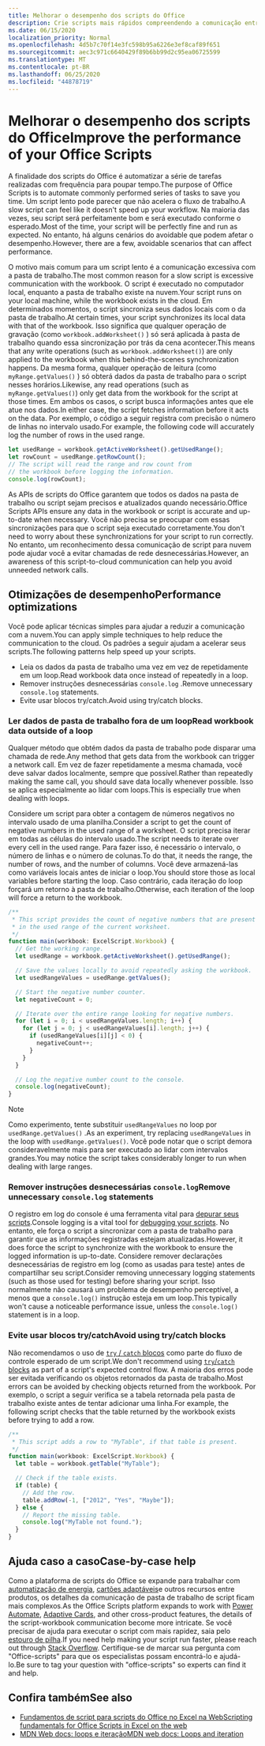 ```yaml
---
title: Melhorar o desempenho dos scripts do Office
description: Crie scripts mais rápidos compreendendo a comunicação entre a pasta de trabalho do Excel e seu script.
ms.date: 06/15/2020
localization_priority: Normal
ms.openlocfilehash: 4d5b7c70f14e3fc598b95a6226e3ef8caf89f651
ms.sourcegitcommit: aec3c971c6640429f89b6bb99d2c95ea06725599
ms.translationtype: MT
ms.contentlocale: pt-BR
ms.lasthandoff: 06/25/2020
ms.locfileid: "44878719"
---
```

# <a name="improve-the-performance-of-your-office-scripts"></a><span data-ttu-id="c98ef-103">Melhorar o desempenho dos scripts do Office</span><span class="sxs-lookup"><span data-stu-id="c98ef-103">Improve the performance of your Office Scripts</span></span>

<span data-ttu-id="c98ef-104">A finalidade dos scripts do Office é automatizar a série de tarefas realizadas com frequência para poupar tempo.</span><span class="sxs-lookup"><span data-stu-id="c98ef-104">The purpose of Office Scripts is to automate commonly performed series of tasks to save you time.</span></span> <span data-ttu-id="c98ef-105">Um script lento pode parecer que não acelera o fluxo de trabalho.</span><span class="sxs-lookup"><span data-stu-id="c98ef-105">A slow script can feel like it doesn't speed up your workflow.</span></span> <span data-ttu-id="c98ef-106">Na maioria das vezes, seu script será perfeitamente bom e será executado conforme o esperado.</span><span class="sxs-lookup"><span data-stu-id="c98ef-106">Most of the time, your script will be perfectly fine and run as expected.</span></span> <span data-ttu-id="c98ef-107">No entanto, há alguns cenários do avoidable que podem afetar o desempenho.</span><span class="sxs-lookup"><span data-stu-id="c98ef-107">However, there are a few, avoidable scenarios that can affect performance.</span></span>

<span data-ttu-id="c98ef-108">O motivo mais comum para um script lento é a comunicação excessiva com a pasta de trabalho.</span><span class="sxs-lookup"><span data-stu-id="c98ef-108">The most common reason for a slow script is excessive communication with the workbook.</span></span> <span data-ttu-id="c98ef-109">O script é executado no computador local, enquanto a pasta de trabalho existe na nuvem.</span><span class="sxs-lookup"><span data-stu-id="c98ef-109">Your script runs on your local machine, while the workbook exists in the cloud.</span></span> <span data-ttu-id="c98ef-110">Em determinados momentos, o script sincroniza seus dados locais com o da pasta de trabalho.</span><span class="sxs-lookup"><span data-stu-id="c98ef-110">At certain times, your script synchronizes its local data with that of the workbook.</span></span> <span data-ttu-id="c98ef-111">Isso significa que qualquer operação de gravação (como `workbook.addWorksheet()` ) só será aplicada à pasta de trabalho quando essa sincronização por trás da cena acontecer.</span><span class="sxs-lookup"><span data-stu-id="c98ef-111">This means that any write operations (such as `workbook.addWorksheet()`) are only applied to the workbook when this behind-the-scenes synchronization happens.</span></span> <span data-ttu-id="c98ef-112">Da mesma forma, qualquer operação de leitura (como `myRange.getValues()` ) só obterá dados da pasta de trabalho para o script nesses horários.</span><span class="sxs-lookup"><span data-stu-id="c98ef-112">Likewise, any read operations (such as `myRange.getValues()`) only get data from the workbook for the script at those times.</span></span> <span data-ttu-id="c98ef-113">Em ambos os casos, o script busca informações antes que ele atue nos dados.</span><span class="sxs-lookup"><span data-stu-id="c98ef-113">In either case, the script fetches information before it acts on the data.</span></span> <span data-ttu-id="c98ef-114">Por exemplo, o código a seguir registra com precisão o número de linhas no intervalo usado.</span><span class="sxs-lookup"><span data-stu-id="c98ef-114">For example, the following code will accurately log the number of rows in the used range.</span></span>

```TypeScript
let usedRange = workbook.getActiveWorksheet().getUsedRange();
let rowCount = usedRange.getRowCount();
// The script will read the range and row count from
// the workbook before logging the information.
console.log(rowCount);
```

<span data-ttu-id="c98ef-115">As APIs de scripts do Office garantem que todos os dados na pasta de trabalho ou script sejam precisos e atualizados quando necessário.</span><span class="sxs-lookup"><span data-stu-id="c98ef-115">Office Scripts APIs ensure any data in the workbook or script is accurate and up-to-date when necessary.</span></span> <span data-ttu-id="c98ef-116">Você não precisa se preocupar com essas sincronizações para que o script seja executado corretamente.</span><span class="sxs-lookup"><span data-stu-id="c98ef-116">You don't need to worry about these synchronizations for your script to run correctly.</span></span> <span data-ttu-id="c98ef-117">No entanto, um reconhecimento dessa comunicação de script para nuvem pode ajudar você a evitar chamadas de rede desnecessárias.</span><span class="sxs-lookup"><span data-stu-id="c98ef-117">However, an awareness of this script-to-cloud communication can help you avoid unneeded network calls.</span></span>

## <a name="performance-optimizations"></a><span data-ttu-id="c98ef-118">Otimizações de desempenho</span><span class="sxs-lookup"><span data-stu-id="c98ef-118">Performance optimizations</span></span>

<span data-ttu-id="c98ef-119">Você pode aplicar técnicas simples para ajudar a reduzir a comunicação com a nuvem.</span><span class="sxs-lookup"><span data-stu-id="c98ef-119">You can apply simple techniques to help reduce the communication to the cloud.</span></span> <span data-ttu-id="c98ef-120">Os padrões a seguir ajudam a acelerar seus scripts.</span><span class="sxs-lookup"><span data-stu-id="c98ef-120">The following patterns help speed up your scripts.</span></span>

- <span data-ttu-id="c98ef-121">Leia os dados da pasta de trabalho uma vez em vez de repetidamente em um loop.</span><span class="sxs-lookup"><span data-stu-id="c98ef-121">Read workbook data once instead of repeatedly in a loop.</span></span>
- <span data-ttu-id="c98ef-122">Remover instruções desnecessárias `console.log` .</span><span class="sxs-lookup"><span data-stu-id="c98ef-122">Remove unnecessary `console.log` statements.</span></span>
- <span data-ttu-id="c98ef-123">Evite usar blocos try/catch.</span><span class="sxs-lookup"><span data-stu-id="c98ef-123">Avoid using try/catch blocks.</span></span>

### <a name="read-workbook-data-outside-of-a-loop"></a><span data-ttu-id="c98ef-124">Ler dados de pasta de trabalho fora de um loop</span><span class="sxs-lookup"><span data-stu-id="c98ef-124">Read workbook data outside of a loop</span></span>

<span data-ttu-id="c98ef-125">Qualquer método que obtém dados da pasta de trabalho pode disparar uma chamada de rede.</span><span class="sxs-lookup"><span data-stu-id="c98ef-125">Any method that gets data from the workbook can trigger a network call.</span></span> <span data-ttu-id="c98ef-126">Em vez de fazer repetidamente a mesma chamada, você deve salvar dados localmente, sempre que possível.</span><span class="sxs-lookup"><span data-stu-id="c98ef-126">Rather than repeatedly making the same call, you should save data locally whenever possible.</span></span> <span data-ttu-id="c98ef-127">Isso se aplica especialmente ao lidar com loops.</span><span class="sxs-lookup"><span data-stu-id="c98ef-127">This is especially true when dealing with loops.</span></span>

<span data-ttu-id="c98ef-128">Considere um script para obter a contagem de números negativos no intervalo usado de uma planilha.</span><span class="sxs-lookup"><span data-stu-id="c98ef-128">Consider a script to get the count of negative numbers in the used range of a worksheet.</span></span> <span data-ttu-id="c98ef-129">O script precisa iterar em todas as células do intervalo usado.</span><span class="sxs-lookup"><span data-stu-id="c98ef-129">The script needs to iterate over every cell in the used range.</span></span> <span data-ttu-id="c98ef-130">Para fazer isso, é necessário o intervalo, o número de linhas e o número de colunas.</span><span class="sxs-lookup"><span data-stu-id="c98ef-130">To do that, it needs the range, the number of rows, and the number of columns.</span></span> <span data-ttu-id="c98ef-131">Você deve armazená-las como variáveis locais antes de iniciar o loop.</span><span class="sxs-lookup"><span data-stu-id="c98ef-131">You should store those as local variables before starting the loop.</span></span> <span data-ttu-id="c98ef-132">Caso contrário, cada iteração do loop forçará um retorno à pasta de trabalho.</span><span class="sxs-lookup"><span data-stu-id="c98ef-132">Otherwise, each iteration of the loop will force a return to the workbook.</span></span>

```TypeScript
/**
 * This script provides the count of negative numbers that are present
 * in the used range of the current worksheet.
 */
function main(workbook: ExcelScript.Workbook) {
  // Get the working range.
  let usedRange = workbook.getActiveWorksheet().getUsedRange();

  // Save the values locally to avoid repeatedly asking the workbook.
  let usedRangeValues = usedRange.getValues();

  // Start the negative number counter.
  let negativeCount = 0;

  // Iterate over the entire range looking for negative numbers.
  for (let i = 0; i < usedRangeValues.length; i++) {
    for (let j = 0; j < usedRangeValues[i].length; j++) {
      if (usedRangeValues[i][j] < 0) {
        negativeCount++;
      }
    }
  }

  // Log the negative number count to the console.
  console.log(negativeCount);
}
```

> [!NOTE]
> <span data-ttu-id="c98ef-133">Como experimento, tente substituir `usedRangeValues` no loop por `usedRange.getValues()` .</span><span class="sxs-lookup"><span data-stu-id="c98ef-133">As an experiment, try replacing `usedRangeValues` in the loop with `usedRange.getValues()`.</span></span> <span data-ttu-id="c98ef-134">Você pode notar que o script demora consideravelmente mais para ser executado ao lidar com intervalos grandes.</span><span class="sxs-lookup"><span data-stu-id="c98ef-134">You may notice the script takes considerably longer to run when dealing with large ranges.</span></span>

### <a name="remove-unnecessary-consolelog-statements"></a><span data-ttu-id="c98ef-135">Remover instruções desnecessárias `console.log`</span><span class="sxs-lookup"><span data-stu-id="c98ef-135">Remove unnecessary `console.log` statements</span></span>

<span data-ttu-id="c98ef-136">O registro em log do console é uma ferramenta vital para [depurar seus scripts](../testing/troubleshooting.md).</span><span class="sxs-lookup"><span data-stu-id="c98ef-136">Console logging is a vital tool for [debugging your scripts](../testing/troubleshooting.md).</span></span> <span data-ttu-id="c98ef-137">No entanto, ele força o script a sincronizar com a pasta de trabalho para garantir que as informações registradas estejam atualizadas.</span><span class="sxs-lookup"><span data-stu-id="c98ef-137">However, it does force the script to synchronize with the workbook to ensure the logged information is up-to-date.</span></span> <span data-ttu-id="c98ef-138">Considere remover declarações desnecessárias de registro em log (como as usadas para teste) antes de compartilhar seu script.</span><span class="sxs-lookup"><span data-stu-id="c98ef-138">Consider removing unnecessary logging statements (such as those used for testing) before sharing your script.</span></span> <span data-ttu-id="c98ef-139">Isso normalmente não causará um problema de desempenho perceptível, a menos que a `console.log()` instrução esteja em um loop.</span><span class="sxs-lookup"><span data-stu-id="c98ef-139">This typically won't cause a noticeable performance issue, unless the `console.log()` statement is in a loop.</span></span>

### <a name="avoid-using-trycatch-blocks"></a><span data-ttu-id="c98ef-140">Evite usar blocos try/catch</span><span class="sxs-lookup"><span data-stu-id="c98ef-140">Avoid using try/catch blocks</span></span>

<span data-ttu-id="c98ef-141">Não recomendamos o uso de [ `try` / `catch` blocos](https://developer.mozilla.org/docs/Web/JavaScript/Reference/Statements/try...catch) como parte do fluxo de controle esperado de um script.</span><span class="sxs-lookup"><span data-stu-id="c98ef-141">We don't recommend using [`try`/`catch` blocks](https://developer.mozilla.org/docs/Web/JavaScript/Reference/Statements/try...catch) as part of a script's expected control flow.</span></span> <span data-ttu-id="c98ef-142">A maioria dos erros pode ser evitada verificando os objetos retornados da pasta de trabalho.</span><span class="sxs-lookup"><span data-stu-id="c98ef-142">Most errors can be avoided by checking objects returned from the workbook.</span></span> <span data-ttu-id="c98ef-143">Por exemplo, o script a seguir verifica se a tabela retornada pela pasta de trabalho existe antes de tentar adicionar uma linha.</span><span class="sxs-lookup"><span data-stu-id="c98ef-143">For example, the following script checks that the table returned by the workbook exists before trying to add a row.</span></span>

```TypeScript
/**
 * This script adds a row to "MyTable", if that table is present.
 */
function main(workbook: ExcelScript.Workbook) {
  let table = workbook.getTable("MyTable");

  // Check if the table exists.
  if (table) {
    // Add the row.
    table.addRow(-1, ["2012", "Yes", "Maybe"]);
  } else {
    // Report the missing table.
    console.log("MyTable not found.");
  }
}
```

## <a name="case-by-case-help"></a><span data-ttu-id="c98ef-144">Ajuda caso a caso</span><span class="sxs-lookup"><span data-stu-id="c98ef-144">Case-by-case help</span></span>

<span data-ttu-id="c98ef-145">Como a plataforma de scripts do Office se expande para trabalhar com [automatização de energia](https://flow.microsoft.com/), [cartões adaptáveis](https://docs.microsoft.com/adaptive-cards)e outros recursos entre produtos, os detalhes da comunicação de pasta de trabalho de script ficam mais complexos.</span><span class="sxs-lookup"><span data-stu-id="c98ef-145">As the Office Scripts platform expands to work with [Power Automate](https://flow.microsoft.com/), [Adaptive Cards](https://docs.microsoft.com/adaptive-cards), and other cross-product features, the details of the script-workbook communication become more intricate.</span></span> <span data-ttu-id="c98ef-146">Se você precisar de ajuda para executar o script com mais rapidez, saia pelo [estouro de pilha](https://stackoverflow.com/questions/tagged/office-scripts).</span><span class="sxs-lookup"><span data-stu-id="c98ef-146">If you need help making your script run faster, please reach out through [Stack Overflow](https://stackoverflow.com/questions/tagged/office-scripts).</span></span> <span data-ttu-id="c98ef-147">Certifique-se de marcar sua pergunta com "Office-scripts" para que os especialistas possam encontrá-lo e ajudá-lo.</span><span class="sxs-lookup"><span data-stu-id="c98ef-147">Be sure to tag your question with "office-scripts" so experts can find it and help.</span></span>

## <a name="see-also"></a><span data-ttu-id="c98ef-148">Confira também</span><span class="sxs-lookup"><span data-stu-id="c98ef-148">See also</span></span>

- [<span data-ttu-id="c98ef-149">Fundamentos de script para scripts do Office no Excel na Web</span><span class="sxs-lookup"><span data-stu-id="c98ef-149">Scripting fundamentals for Office Scripts in Excel on the web</span></span>](scripting-fundamentals.md)
- [<span data-ttu-id="c98ef-150">MDN Web docs: loops e iteração</span><span class="sxs-lookup"><span data-stu-id="c98ef-150">MDN web docs: Loops and iteration</span></span>](https://developer.mozilla.org/docs/Web/JavaScript/Guide/Loops_and_iteration)
